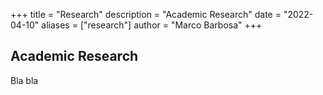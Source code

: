 +++
title = "Research"
description = "Academic Research"
date = "2022-04-10"
aliases = ["research"]
author = "Marco Barbosa"
+++

## Academic Research 

Bla bla 